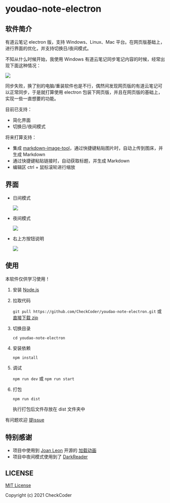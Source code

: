 # youdao-note-electron

## 软件简介

有道云笔记 electron 版，支持 Windows、Linux、Mac 平台。在网页版基础上，进行界面的优化，并支持切换日/夜间模式。

不知从什么时候开始，我使用 Windows 有道云笔记同步笔记内容的时候，经常出现下面这种情况：
    
![](http://check-note-image.scauhelper.club/a39bb1369093c39856656f0b28458383)

同步失败，换了别的电脑/重装软件也是不行，偶然间发现网页版的有道云笔记可以正常同步，于是就打算使用 electron 包装下网页版，并且在网页版的基础上，实现一些一直想要的功能。

目前已支持：
- 简化界面
- 切换日/夜间模式

将来打算支持：
- 集成 [markdown-image-tool](https://github.com/CheckCoder/markdown-image-tool)，通过快捷键粘贴图片时，自动上传到图床，并生成 Markdown
- 通过快捷键粘贴链接时，自动获取标题，并生成 Markdown
- 编辑区 ctrl + 鼠标滚轮进行缩放

## 界面

- 日间模式

    ![](http://check-note-image.scauhelper.club/f3d42a8556bf5b74460db81d35391c57)

- 夜间模式
    
    ![](http://check-note-image.scauhelper.club/f61f13a44174dd9a77903945a2de7ab9)

- 右上方按钮说明

    ![](http://check-note-image.scauhelper.club/fb8ba555a13250140f54bedb3a202af6)

## 使用

本软件仅供学习使用！

1. 安装 [Node.js](https://nodejs.org/zh-cn/)
2. 拉取代码

    `git pull https://github.com/CheckCoder/youdao-note-electron.git` 或 [直接下载 zip](https://github.com/CheckCoder/youdao-note-electron/archive/master.zip)

3. 切换目录

    `cd youdao-note-electron`

4. 安装依赖

    `npm install`

5. 调试

    `npm run dev` 或 `npm run start`

6. 打包

    `npm run dist`
    
    执行打包后文件存放在 dist 文件夹中

有问题欢迎 [提issue](https://github.com/CheckCoder/youdao-note-electron/issues/new)

## 特别感谢

- 项目中使用到 [Joan Leon](https://codepen.io/nucliweb) 开源的 [加载动画](https://codepen.io/nucliweb/pen/VYQzvR)
- 项目中夜间模式使用到了 [DarkReader](https://github.com/darkreader/darkreader)

## LICENSE

[MIT License](https://github.com/CheckCoder/youdao-note-electron/blob/master/LICENSE)

Copyright (c) 2021 CheckCoder